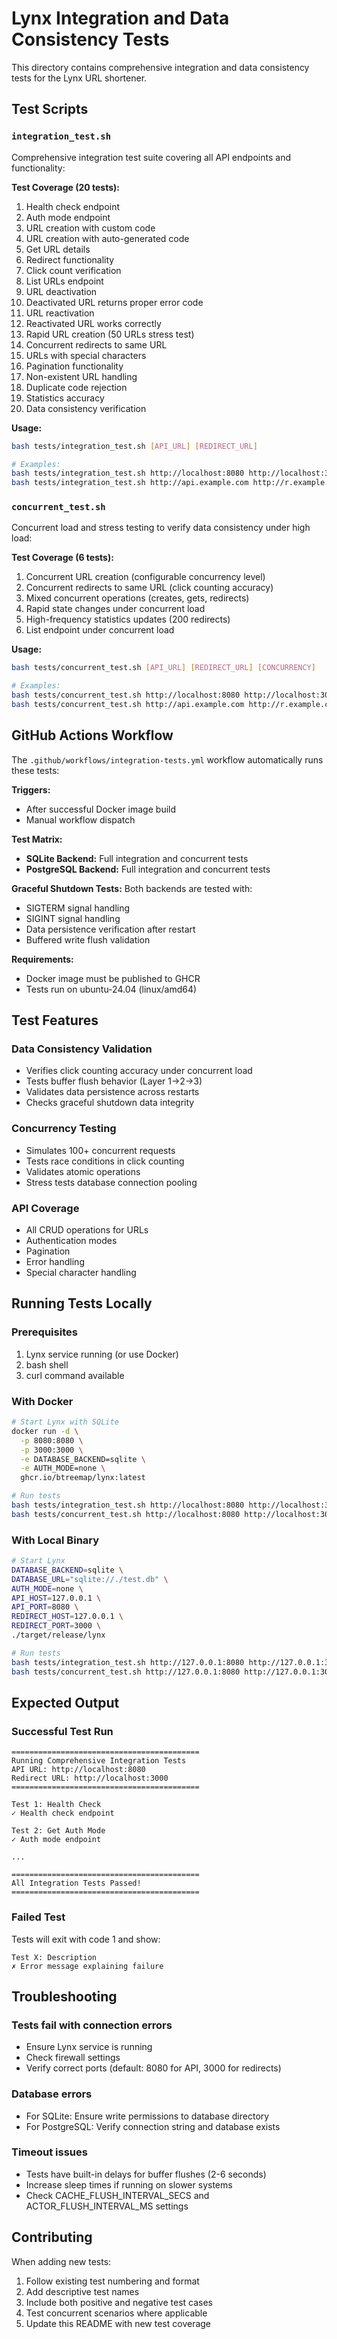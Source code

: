 # Lynx Integration and Data Consistency Tests

This directory contains comprehensive integration and data consistency tests for the Lynx URL shortener.

## Test Scripts

### `integration_test.sh`
Comprehensive integration test suite covering all API endpoints and functionality:

**Test Coverage (20 tests):**
1. Health check endpoint
2. Auth mode endpoint
3. URL creation with custom code
4. URL creation with auto-generated code
5. Get URL details
6. Redirect functionality
7. Click count verification
8. List URLs endpoint
9. URL deactivation
10. Deactivated URL returns proper error code
11. URL reactivation
12. Reactivated URL works correctly
13. Rapid URL creation (50 URLs stress test)
14. Concurrent redirects to same URL
15. URLs with special characters
16. Pagination functionality
17. Non-existent URL handling
18. Duplicate code rejection
19. Statistics accuracy
20. Data consistency verification

**Usage:**
```bash
bash tests/integration_test.sh [API_URL] [REDIRECT_URL]

# Examples:
bash tests/integration_test.sh http://localhost:8080 http://localhost:3000
bash tests/integration_test.sh http://api.example.com http://r.example.com
```

### `concurrent_test.sh`
Concurrent load and stress testing to verify data consistency under high load:

**Test Coverage (6 tests):**
1. Concurrent URL creation (configurable concurrency level)
2. Concurrent redirects to same URL (click counting accuracy)
3. Mixed concurrent operations (creates, gets, redirects)
4. Rapid state changes under concurrent load
5. High-frequency statistics updates (200 redirects)
6. List endpoint under concurrent load

**Usage:**
```bash
bash tests/concurrent_test.sh [API_URL] [REDIRECT_URL] [CONCURRENCY]

# Examples:
bash tests/concurrent_test.sh http://localhost:8080 http://localhost:3000 100
bash tests/concurrent_test.sh http://api.example.com http://r.example.com 200
```

## GitHub Actions Workflow

The `.github/workflows/integration-tests.yml` workflow automatically runs these tests:

**Triggers:**
- After successful Docker image build
- Manual workflow dispatch

**Test Matrix:**
- **SQLite Backend:** Full integration and concurrent tests
- **PostgreSQL Backend:** Full integration and concurrent tests

**Graceful Shutdown Tests:**
Both backends are tested with:
- SIGTERM signal handling
- SIGINT signal handling  
- Data persistence verification after restart
- Buffered write flush validation

**Requirements:**
- Docker image must be published to GHCR
- Tests run on ubuntu-24.04 (linux/amd64)

## Test Features

### Data Consistency Validation
- Verifies click counting accuracy under concurrent load
- Tests buffer flush behavior (Layer 1→2→3)
- Validates data persistence across restarts
- Checks graceful shutdown data integrity

### Concurrency Testing
- Simulates 100+ concurrent requests
- Tests race conditions in click counting
- Validates atomic operations
- Stress tests database connection pooling

### API Coverage
- All CRUD operations for URLs
- Authentication modes
- Pagination
- Error handling
- Special character handling

## Running Tests Locally

### Prerequisites
1. Lynx service running (or use Docker)
2. bash shell
3. curl command available

### With Docker
```bash
# Start Lynx with SQLite
docker run -d \
  -p 8080:8080 \
  -p 3000:3000 \
  -e DATABASE_BACKEND=sqlite \
  -e AUTH_MODE=none \
  ghcr.io/btreemap/lynx:latest

# Run tests
bash tests/integration_test.sh http://localhost:8080 http://localhost:3000
bash tests/concurrent_test.sh http://localhost:8080 http://localhost:3000 50
```

### With Local Binary
```bash
# Start Lynx
DATABASE_BACKEND=sqlite \
DATABASE_URL="sqlite://./test.db" \
AUTH_MODE=none \
API_HOST=127.0.0.1 \
API_PORT=8080 \
REDIRECT_HOST=127.0.0.1 \
REDIRECT_PORT=3000 \
./target/release/lynx

# Run tests
bash tests/integration_test.sh http://127.0.0.1:8080 http://127.0.0.1:3000
bash tests/concurrent_test.sh http://127.0.0.1:8080 http://127.0.0.1:3000 50
```

## Expected Output

### Successful Test Run
```
==========================================
Running Comprehensive Integration Tests
API URL: http://localhost:8080
Redirect URL: http://localhost:3000
==========================================

Test 1: Health Check
✓ Health check endpoint

Test 2: Get Auth Mode
✓ Auth mode endpoint

...

==========================================
All Integration Tests Passed!
==========================================
```

### Failed Test
Tests will exit with code 1 and show:
```
Test X: Description
✗ Error message explaining failure
```

## Troubleshooting

### Tests fail with connection errors
- Ensure Lynx service is running
- Check firewall settings
- Verify correct ports (default: 8080 for API, 3000 for redirects)

### Database errors
- For SQLite: Ensure write permissions to database directory
- For PostgreSQL: Verify connection string and database exists

### Timeout issues
- Tests have built-in delays for buffer flushes (2-6 seconds)
- Increase sleep times if running on slower systems
- Check CACHE_FLUSH_INTERVAL_SECS and ACTOR_FLUSH_INTERVAL_MS settings

## Contributing

When adding new tests:
1. Follow existing test numbering and format
2. Add descriptive test names
3. Include both positive and negative test cases
4. Test concurrent scenarios where applicable
5. Update this README with new test coverage
